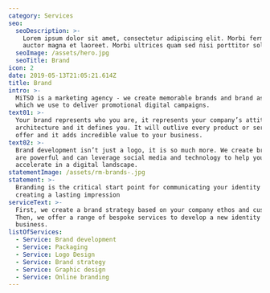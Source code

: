 ```yaml
---
category: Services
seo:
  seoDescription: >-
    Lorem ipsum dolor sit amet, consectetur adipiscing elit. Morbi fermentum
    auctor magna et laoreet. Morbi ultrices quam sed nisi porttitor sollicitudin
  seoImage: /assets/hero.jpg
  seoTitle: Brand
icon: 2
date: 2019-05-13T21:05:21.614Z
title: Brand
intro: >-
  MiTSO is a marketing agency - we create memorable brands and brand assets
  which we use to deliver promotional digital campaigns. 
text01: >-
  Your brand represents who you are, it represents your company’s attitude and
  architecture and it defines you. It will outlive every product or service you
  offer and it adds incredible value to your business.
text02: >-
  Brand development isn’t just a logo, it is so much more. We create brands that
  are powerful and can leverage social media and technology to help your company
  accelerate in a digital landscape.
statementImage: /assets/rm-brands-.jpg
statement: >-
  Branding is the critical start point for communicating your identity and
  creating a lasting impression
serviceText: >-
  First, we create a brand strategy based on your company ethos and customer.
  Then, we offer a range of bespoke services to develop a new identity for your
  business.
listOfServices:
  - Service: Brand development
  - Service: Packaging
  - Service: Logo Design
  - Service: Brand strategy
  - Service: Graphic design
  - Service: Online branding
---
```


